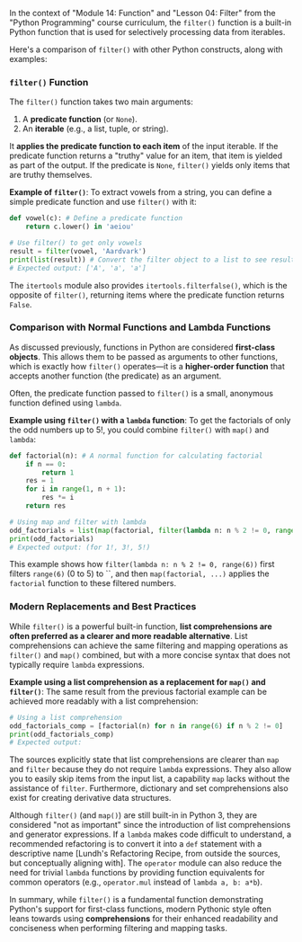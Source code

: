 In the context of "Module 14: Function" and "Lesson 04: Filter" from the "Python Programming" course curriculum, the `filter()` function is a built-in Python function that is used for selectively processing data from iterables.

Here's a comparison of `filter()` with other Python constructs, along with examples:

### `filter()` Function

The `filter()` function takes two main arguments:
1.  A **predicate function** (or `None`).
2.  An **iterable** (e.g., a list, tuple, or string).

It **applies the predicate function to each item** of the input iterable. If the predicate function returns a "truthy" value for an item, that item is yielded as part of the output. If the predicate is `None`, `filter()` yields only items that are truthy themselves.

**Example of `filter()`**:
To extract vowels from a string, you can define a simple predicate function and use `filter()` with it:
```python
def vowel(c): # Define a predicate function
    return c.lower() in 'aeiou'

# Use filter() to get only vowels
result = filter(vowel, 'Aardvark')
print(list(result)) # Convert the filter object to a list to see results
# Expected output: ['A', 'a', 'a']
```
The `itertools` module also provides `itertools.filterfalse()`, which is the opposite of `filter()`, returning items where the predicate function returns `False`.

### Comparison with Normal Functions and Lambda Functions

As discussed previously, functions in Python are considered **first-class objects**. This allows them to be passed as arguments to other functions, which is exactly how `filter()` operates—it is a **higher-order function** that accepts another function (the predicate) as an argument.

Often, the predicate function passed to `filter()` is a small, anonymous function defined using `lambda`.

**Example using `filter()` with a `lambda` function**:
To get the factorials of only the odd numbers up to 5!, you could combine `filter()` with `map()` and `lambda`:
```python
def factorial(n): # A normal function for calculating factorial
    if n == 0:
        return 1
    res = 1
    for i in range(1, n + 1):
        res *= i
    return res

# Using map and filter with lambda
odd_factorials = list(map(factorial, filter(lambda n: n % 2 != 0, range(6))))
print(odd_factorials)
# Expected output: (for 1!, 3!, 5!)
```
This example shows how `filter(lambda n: n % 2 != 0, range(6))` first filters `range(6)` (0 to 5) to ``, and then `map(factorial, ...)` applies the `factorial` function to these filtered numbers.

### Modern Replacements and Best Practices

While `filter()` is a powerful built-in function, **list comprehensions are often preferred as a clearer and more readable alternative**. List comprehensions can achieve the same filtering and mapping operations as `filter()` and `map()` combined, but with a more concise syntax that does not typically require `lambda` expressions.

**Example using a list comprehension as a replacement for `map()` and `filter()`**:
The same result from the previous factorial example can be achieved more readably with a list comprehension:
```python
# Using a list comprehension
odd_factorials_comp = [factorial(n) for n in range(6) if n % 2 != 0]
print(odd_factorials_comp)
# Expected output:
```
The sources explicitly state that list comprehensions are clearer than `map` and `filter` because they do not require `lambda` expressions. They also allow you to easily skip items from the input list, a capability `map` lacks without the assistance of `filter`. Furthermore, dictionary and set comprehensions also exist for creating derivative data structures.

Although `filter()` (and `map()`) are still built-in in Python 3, they are considered "not as important" since the introduction of list comprehensions and generator expressions. If a `lambda` makes code difficult to understand, a recommended refactoring is to convert it into a `def` statement with a descriptive name [Lundh's Refactoring Recipe, from outside the sources, but conceptually aligning with]. The `operator` module can also reduce the need for trivial `lambda` functions by providing function equivalents for common operators (e.g., `operator.mul` instead of `lambda a, b: a*b`).

In summary, while `filter()` is a fundamental function demonstrating Python's support for first-class functions, modern Pythonic style often leans towards using **comprehensions** for their enhanced readability and conciseness when performing filtering and mapping tasks.